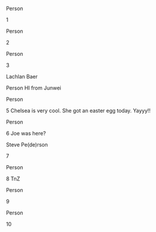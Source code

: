 Person

1



Person

2



Person

3

Lachlan Baer

Person
HI from Junwei 



Person

5
Chelsea is very cool. She got an easter egg today. Yayyy!!


Person

6
Joe was here?


Steve Pe(de)rson

7



Person

8
TnZ 


Person

9



Person

10



